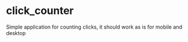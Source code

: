# click_counter
 Simple application for counting clicks, it should work as is for mobile and desktop
